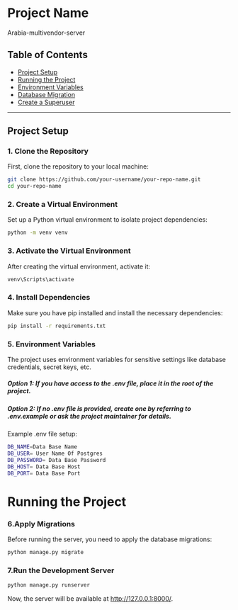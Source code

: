 # Project Name

 Arabia-multivendor-server


## Table of Contents
- [Project Setup](#project-setup)
- [Running the Project](#running-the-project)
- [Environment Variables](#environment-variables)
- [Database Migration](#database-migration)
- [Create a Superuser](#create-a-superuser)

---

## Project Setup

### 1. Clone the Repository
First, clone the repository to your local machine:
```bash
git clone https://github.com/your-username/your-repo-name.git
cd your-repo-name
```
### 2. Create a Virtual Environment
Set up a Python virtual environment to isolate project dependencies:
```bash
python -m venv venv
```
### 3. Activate the Virtual Environment
After creating the virtual environment, activate it:
```bash
venv\Scripts\activate
```
### 4. Install Dependencies
Make sure you have pip installed and install the necessary dependencies:
```bash
pip install -r requirements.txt
```
### 5. Environment Variables
The project uses environment variables for sensitive settings like database credentials, secret keys, etc.

##### Option 1: If you have access to the .env file, place it in the root of the project.
##### Option 2: If no .env file is provided, create one by referring to .env.example or ask the project maintainer for details.

Example .env file setup:
```bash
DB_NAME=Data Base Name
DB_USER= User Name Of Postgres
DB_PASSWORD= Data Base Password
DB_HOST= Data Base Host
DB_PORT= Data Base Port
```

# Running the Project
### 6.Apply Migrations
Before running the server, you need to apply the database migrations:
```bash
python manage.py migrate
```
### 7.Run the Development Server
```bash
python manage.py runserver
```
Now, the server will be available at http://127.0.0.1:8000/.
